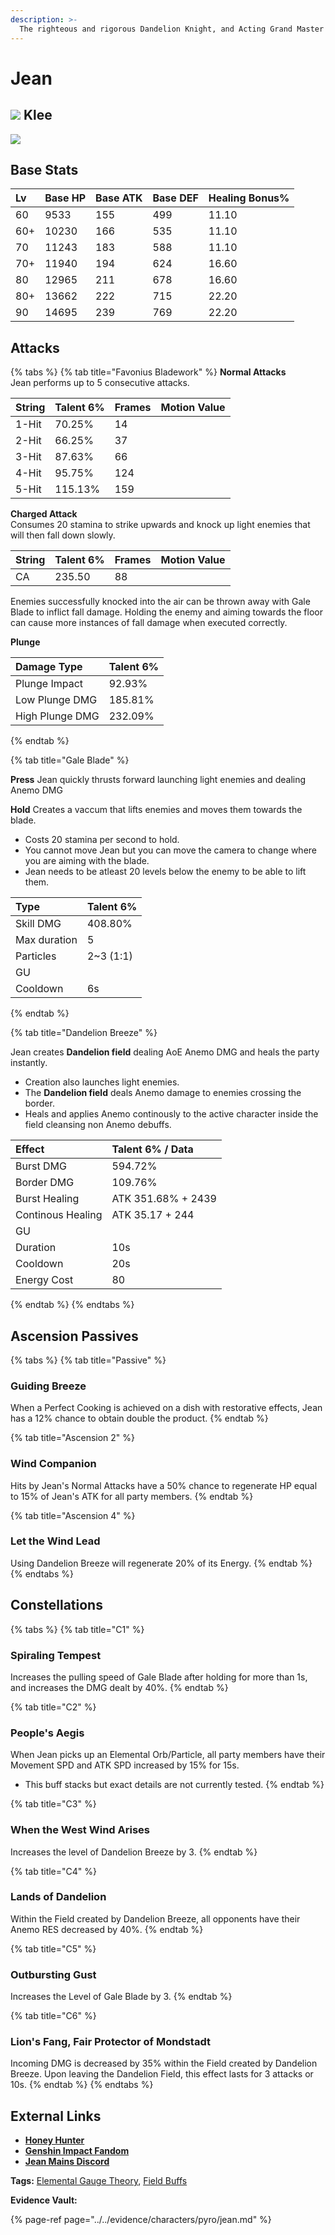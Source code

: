 ```yaml
---
description: >-
  The righteous and rigorous Dandelion Knight, and Acting Grand Master of the Knights of Favonius of Mondstadt.
---
```


# Jean

## ![](../../.gitbook/assets/element_anemo.png) Klee

![](../../.gitbook/assets/jean.png)

## **Base Stats**

|Lv |Base HP|Base ATK|Base DEF|Healing Bonus%|
| :--- | :--- | :--- | :--- | :--- |
|60 |9533   |155     |499     |11.10         |
|60+|10230  |166     |535     |11.10         |
|70 |11243  |183     |588     |11.10         |
|70+|11940  |194     |624     |16.60         |
|80 |12965  |211     |678     |16.60         |
|80+|13662  |222     |715     |22.20         |
|90 |14695  |239     |769     |22.20         |

## **Attacks**

{% tabs %}
{% tab title="Favonius Bladework" %}
**Normal Attacks**  
Jean performs up to 5 consecutive attacks.

| String | Talent 6% | Frames | Motion Value |
| :--- | :--- | :--- | :--- |
| 1-Hit | 70.25% | 14 |  |
| 2-Hit | 66.25% | 37 |  |
| 3-Hit | 87.63% | 66 |  |
| 4-Hit | 95.75% | 124 |  |
| 5-Hit | 115.13% | 159 |  |

**Charged Attack**  
Consumes 20 stamina to strike upwards and knock up light enemies that will then fall down slowly.

| String | Talent 6% | Frames | Motion Value |
| :--- | :--- | :--- | :--- |
| CA | 235.50 | 88 |  |

Enemies successfully knocked into the air can be thrown away with Gale Blade to inflict fall damage.
Holding the enemy and aiming towards the floor can cause more instances of fall damage when executed correctly.

**Plunge**

| Damage Type | Talent 6% |
| :--- | :--- |
| Plunge Impact | 92.93% |
| Low Plunge DMG | 185.81% |
| High Plunge DMG | 232.09% |
{% endtab %}

{% tab title="Gale Blade" %}

**Press**
Jean quickly thrusts forward launching light enemies and dealing Anemo DMG

**Hold**
Creates a vaccum that lifts enemies and moves them towards the blade.
* Costs 20 stamina per second to hold.
* You cannot move Jean but you can move the camera to change where you are aiming with the blade.
* Jean needs to be atleast 20 levels below the enemy to be able to lift them.

| Type | Talent 6% |
| :--- | :--- |
| Skill DMG | 408.80% | 20s |
| Max duration | 5 |
| Particles | 2~3 (1:1) |
| GU |  |
| Cooldown | 6s |

{% endtab %}

{% tab title="Dandelion Breeze" %}

Jean creates **Dandelion field** dealing AoE Anemo DMG and heals the party instantly.
*  Creation also launches light enemies.
*  The **Dandelion field** deals Anemo damage to enemies crossing the border.
*  Heals and applies Anemo continously to the active character inside the field cleansing non Anemo debuffs.

| Effect | Talent 6% / Data |
| :--- | :--- |
| Burst DMG | 594.72% |
| Border DMG | 109.76% |
| Burst Healing | ATK 351.68% + 2439 |
| Continous Healing | ATK 35.17 + 244 |
| GU |  |
| Duration | 10s |
| Cooldown | 20s |
| Energy Cost | 80 |

{% endtab %}
{% endtabs %}

## **Ascension Passives**

{% tabs %}
{% tab title="Passive" %}
### Guiding Breeze

When a Perfect Cooking is achieved on a dish with restorative effects, Jean has a 12% chance to obtain double the product. 
{% endtab %}

{% tab title="Ascension 2" %}
### Wind Companion

Hits by Jean's Normal Attacks have a 50% chance to regenerate HP equal to 15% of Jean's ATK for all party members.
{% endtab %}

{% tab title="Ascension 4" %}
### Let the Wind Lead

Using Dandelion Breeze will regenerate 20% of its Energy. 
{% endtab %}
{% endtabs %}

## Constellations

{% tabs %}
{% tab title="C1" %}
### Spiraling Tempest

Increases the pulling speed of Gale Blade after holding for more than 1s, and increases the DMG dealt by 40%.
{% endtab %}

{% tab title="C2" %}
### People's Aegis

When Jean picks up an Elemental Orb/Particle, all party members have their Movement SPD and ATK SPD increased by 15% for 15s.
* This buff stacks but exact details are not currently tested.
{% endtab %}

{% tab title="C3" %}
### When the West Wind Arises 

Increases the level of Dandelion Breeze by 3.
{% endtab %}

{% tab title="C4" %}
### Lands of Dandelion

Within the Field created by Dandelion Breeze, all opponents have their Anemo RES decreased by 40%. 
{% endtab %}

{% tab title="C5" %}
### Outbursting Gust

Increases the Level of Gale Blade by 3.
{% endtab %}

{% tab title="C6" %}
### Lion's Fang, Fair Protector of Mondstadt 

Incoming DMG is decreased by 35% within the Field created by Dandelion Breeze. Upon leaving the Dandelion Field, this effect lasts for 3 attacks or 10s.
{% endtab %}
{% endtabs %}

## **External Links**

* [**Honey Hunter**](https://genshin.honeyhunterworld.com/db/char/jean/)
* [**Genshin Impact Fandom**](https://genshin-impact.fandom.com/wiki/Jean)
* [**Jean Mains Discord**](https://discord.gg/WPX5hTnPfM)

**Tags:** [Elemental Gauge Theory](https://library.keqingmains.com/mechanics/combat/elemental-reactions/elemental-gauge-theory), [Field Buffs](https://library.keqingmains.com/mechanics/combat/field-buffs)

**Evidence Vault:**

{% page-ref page="../../evidence/characters/pyro/jean.md" %}

